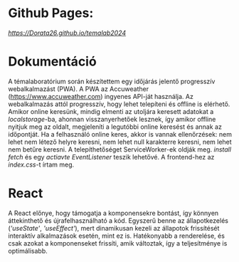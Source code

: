 

# Github Pages: 
_https://Dorata26.github.io/temalab2024_

# Dokumentáció
A témalaboratórium során készítettem egy időjárás jelentő progresszív webalkalmazást (PWA).
A PWA az Accuweather (https://www.accuweather.com) ingyenes API-ját használja. Az webalkalmazás attól progresszív, hogy lehet telepíteni és offline is elérhető. Amikor online keresünk, mindig elmenti az utoljára keresett adatokat a _localstorage_-ba, ahonnan visszanyerhetőek lesznek, így amikor offline nyitjuk meg az oldalt, megjeleníti a legutóbbi online keresést és annak az időpontját. Ha a felhasználó online keres, akkor is vannak ellenőrzések: nem lehet nem létező helyre keresni, nem lehet null karakterre keresni, nem lehet nem betűre keresni. 
A telepíthetőséget ServiceWorker-ek oldják meg. _install_ _fetch_ és egy _actiavte_ _EventListener_ teszik lehetővé. 
A frontend-hez az _index.css_-t írtam meg.
# React
A React előnye, hogy támogatja a komponensekre bontást, így könnyen áttekinthető és újrafelhasználható a kód. Egyszerű benne az állapotkezelés (_'useState'_, _'useEffect'_), mert dinamikusan kezeli az állapotok frissítését interaktív alkalmazások esetén, mint ez is. Hatékonyabb a renderelése, és csak azokat a komponenseket frissíti, amik változtak, így a teljesítménye is optimálisabb.
